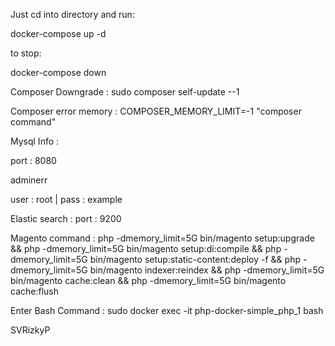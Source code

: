 Just cd into directory and run:

docker-compose up -d

to stop:

docker-compose down

Composer Downgrade :
sudo composer self-update --1

Composer error memory :
COMPOSER_MEMORY_LIMIT=-1 "composer command"

Mysql Info :

port : 8080

adminerr

user : root | pass : example

Elastic search :
port : 9200

Magento command :
php -dmemory_limit=5G bin/magento setup:upgrade && php -dmemory_limit=5G bin/magento setup:di:compile && php -dmemory_limit=5G bin/magento setup:static-content:deploy -f && php -dmemory_limit=5G bin/magento indexer:reindex && php -dmemory_limit=5G bin/magento cache:clean && php -dmemory_limit=5G bin/magento cache:flush

Enter Bash Command :
sudo docker exec -it php-docker-simple_php_1 bash

SVRizkyP
